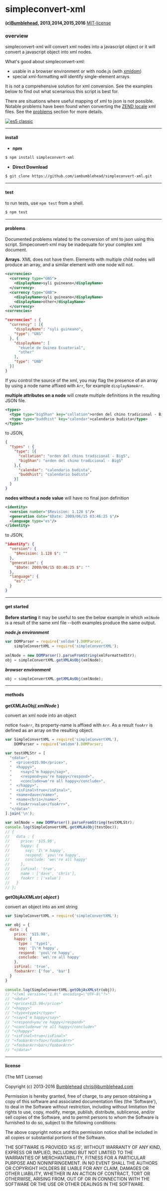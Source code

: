 simpleconvert-xml
=================
**(c)[Bumblehead][0], 2013,2014,2015,2016** [MIT-license](#license)

### overview

simpleconvert-xml will convert xml nodes into a javascript object or it will convert a javascript object into xml nodes.

What's good about simpleconvert-xml:

 - usable in a browser environment or with node.js (with [xmldom][2])
 - special xml-formatting will identify single-element arrays

It is not a comprehensive solution for xml conversion. See the examples below to find out what scenarious this script is best for.

There are situations where useful mapping of xml to json is not possible. Notable problems have been found when converting the [ZEND locale][3] xml files. See the [problems](problems) section for more details.

[![es5 classic][4]][4]

[0]: http://www.bumblehead.com                            "bumblehead"
[1]: https://developers.google.com/gdata/docs/json    "gdata-standard"
[2]: https://npmjs.org/package/xmldom                         "xmldom"
[3]: https://github.com/magento/magento2/tree/master/lib/Zend/Locale/Data
[4]: https://raw.githubusercontent.com/iambumblehead/es5classic/master/es5classic_240x240.png

---------------------------------------------------------
#### <a id="install"></a>install

 * **npm**

  ```bash
  $ npm install simpleconvert-xml
  ```

 * **Direct Download**
 
  ```bash
  $ git clone https://github.com/iambumblehead/simpleconvert-xml.git
  ```

---------------------------------------------------------
#### <a id="test"></a>test

 to run tests, use `npm test` from a shell.

 ```bash
 $ npm test
 ```

---------------------------------------------------------
#### <a id="problems"></a>problems

Documented problems related to the conversion of xml to json using this script. Simpeconvert-xml may be inadequate for your complex xml document.

**Arrays.** XML does not have them. Elements with multiple child nodes will produce an array, and a similar element with one node will not.
 
```xml
<currencies>
  <currency type="GNS">
    <displayName>syli guineano</displayName>
  </currency>
  <currency type="GNB">
    <displayName>syli guineano</displayName>
    <displayName>other</displayName>
  </currency>
<currencies>
```
 
```json
"currencies" : {
  "currency" : [{
    "displayName": "syli guineano",
    "type": "GNS"
  }, {
    "displayName": [
      "ekuele de Guinea Ecuatorial",
      "other"
    ],
    "type": "GNB"
  }]
}
```
 
If you control the source of the xml, you may flag the presence of an array by using a node name affixed with `Arr`, for example `displayNameArr`.


**multiple attributes on a node** will create multiple definitions in the resulting JSON file.

```xml
<types>
  <type type="big5han" key="collation">orden del chino tradicional - Big5</type>
  <type type="buddhist" key="calendar">calendario budista</type>
</types>
```

to JSON,

```json
{ 
  "types" : {
    "type": [{
      "collation": "orden del chino tradicional - Big5",
      "big5han": "orden del chino tradicional - Big5"
    },{
      "calendar": "calendario budista",
      "buddhist": "calendario budista"
    }]
  }
}
```

**nodes without a node value** will have no final json definition
 
```xml
<identity>
  <version number="$Revision: 1.128 $"/>
  <generation date="$Date: 2009/06/15 03:46:25 $"/>
  <language type="es"/>
</identity>
```

to JSON,

```json
"identity": {
  "version": {
    "$Revision: 1.128 $": ""
  },
  "generation": {
    "$Date: 2009/06/15 03:46:25 $": ""
  },
  "language": {
    "es": ""
  }
}
```


---------------------------------------------------------
#### <a id="get-started">get started

**Before starting** it may be useful to see the below example in which `xmlNode` is a result of the same xml file --both examples produce the same output.

_**node.js environment**_

```javascript
var DOMParser = require('xmldom').DOMParser,
    simpleConvertXML = require('simpleConvertXML');
  
xmlNode = new DOMParser().parseFromString(xmlFormattedStr);
obj = simpleConvertXML.getXMLAsObj(xmlNode);
```

_**browser environment**_
 
```javascript
obj = simpleConvertXML.getXMLAsObj(xmlNode);
```
   
---------------------------------------------------------
#### <a id="methods"></a>methods
      
**getXMLAsObj( _xmlNode_ )**
      
convert an xml node into an object
   
notice `fooArr`, its property-name is affixed with `Arr`. As a result `fooArr` is defined as an array on the resulting object.
   
```javascript
var SimpleConvertXML = require('simpleConvertXML'),
    DOMParser = require('xmldom').DOMParser;
   
var testXMLStr = [
  "<data>",
  "  <price>$15.98</price>",
  "  <happy>",
  "    <say>I'm happy</say>",
  "    <respond>you're happy</respond>",
  "    <conclude>we're all happy</conclude>",
  "  </happy>",
  "  <isFinal>true</isFinal>",
  "  <name>dave</name>",
  "  <name>chris</name>",
  "  <fooArr>value</fooArr>",
  "</data>"
].join('\n');
     
var xmlNode = new DOMParser().parseFromString(testXMLStr);
console.log(SimpleConvertXML.getXMLAsObj(testDoc));
// { 
//   data : { 
//     price: '$15.98',
//     happy: { 
//       say: 'I\'m happy',
//       respond: 'you\'re happy',
//       conclude: 'we\'re all happy' 
//     },
//     isFinal: 'true',
//     name : ['dave', 'chris'],
//     fooArr : ['value']
//   } 
// };
```
 
**getObjAsXMLstr( _object_ )**
 
convert an object into an xml string
   
```javascript
var SimpleConvertXML = require('simpleConvertXML');
   
var obj = {
  data : { 
    price: '$15.98',
    happy: { 
      type : 'type1',
      say: 'I\'m happy',
      respond: 'you\'re happy',
      conclude: 'we\'re all happy' 
    },
    isFinal: 'true',
    foobarArr: ['foo', 'bar']
  }
}
   
console.log(SimpleConvertXML.getObjAsXMLstr(obj));
// "<?xml version=\"1.0\" encoding=\"UTF-8\"?>"
// "<data>"
// "<price>$15.98</price>"
// "<happy>"
// "<type>type1</type>"
// "<say>I'm happy</say>"
// "<respond>you're happy</respond>"
// "<conclude>we're all happy</conclude>"
// "</happy>"
// "<isFinal>true</isFinal>"
// "<foobarArr>foo</foobarArr>"
// "<foobarArr>bar</foobarArr>"
// "</data>"
```
   
      
---------------------------------------------------------
#### <a id="license">license

(The MIT License)

Copyright (c) 2013-2016 [Bumblehead][0] <chris@bumblehead.com>

Permission is hereby granted, free of charge, to any person obtaining a copy of this software and associated documentation files (the 'Software'), to deal in the Software without restriction, including without limitation the rights to use, copy, modify, merge, publish, distribute, sublicense, and/or sell copies of the Software, and to permit persons to whom the Software is furnished to do so, subject to the following conditions:

The above copyright notice and this permission notice shall be included in all copies or substantial portions of the Software.

THE SOFTWARE IS PROVIDED 'AS IS', WITHOUT WARRANTY OF ANY KIND, EXPRESS OR IMPLIED, INCLUDING BUT NOT LIMITED TO THE WARRANTIES OF MERCHANTABILITY, FITNESS FOR A PARTICULAR PURPOSE AND NONINFRINGEMENT. IN NO EVENT SHALL THE AUTHORS OR COPYRIGHT HOLDERS BE LIABLE FOR ANY CLAIM, DAMAGES OR OTHER LIABILITY, WHETHER IN AN ACTION OF CONTRACT, TORT OR OTHERWISE, ARISING FROM, OUT OF OR IN CONNECTION WITH THE SOFTWARE OR THE USE OR OTHER DEALINGS IN THE SOFTWARE.
      
